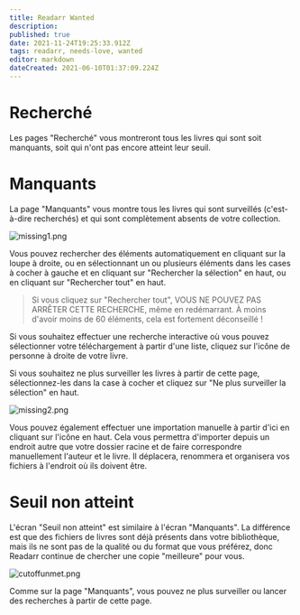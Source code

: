 ```yaml
---
title: Readarr Wanted
description: 
published: true
date: 2021-11-24T19:25:33.912Z
tags: readarr, needs-love, wanted
editor: markdown
dateCreated: 2021-06-10T01:37:09.224Z
---
```


# Recherché

Les pages "Recherché" vous montreront tous les livres qui sont soit manquants, soit qui n'ont pas encore atteint leur seuil.

# Manquants

La page "Manquants" vous montre tous les livres qui sont surveillés (c'est-à-dire recherchés) et qui sont complètement absents de votre collection.

![missing1.png](/assets/readarr/missing1.png)

Vous pouvez rechercher des éléments automatiquement en cliquant sur la loupe à droite, ou en sélectionnant un ou plusieurs éléments dans les cases à cocher à gauche et en cliquant sur "Rechercher la sélection" en haut, ou en cliquant sur "Rechercher tout" en haut.

> Si vous cliquez sur "Rechercher tout", VOUS NE POUVEZ PAS ARRÊTER CETTE RECHERCHE, même en redémarrant. À moins d'avoir moins de 60 éléments, cela est fortement déconseillé !

Si vous souhaitez effectuer une recherche interactive où vous pouvez sélectionner votre téléchargement à partir d'une liste, cliquez sur l'icône de personne à droite de votre livre.

Si vous souhaitez ne plus surveiller les livres à partir de cette page, sélectionnez-les dans la case à cocher et cliquez sur "Ne plus surveiller la sélection" en haut.

![missing2.png](/assets/readarr/missing2.png)

Vous pouvez également effectuer une importation manuelle à partir d'ici en cliquant sur l'icône en haut. Cela vous permettra d'importer depuis un endroit autre que votre dossier racine et de faire correspondre manuellement l'auteur et le livre. Il déplacera, renommera et organisera vos fichiers à l'endroit où ils doivent être.

# Seuil non atteint

L'écran "Seuil non atteint" est similaire à l'écran "Manquants". La différence est que des fichiers de livres sont déjà présents dans votre bibliothèque, mais ils ne sont pas de la qualité ou du format que vous préférez, donc Readarr continue de chercher une copie "meilleure" pour vous.

![cutoffunmet.png](/assets/readarr/cutoffunmet.png)

Comme sur la page "Manquants", vous pouvez ne plus surveiller ou lancer des recherches à partir de cette page.